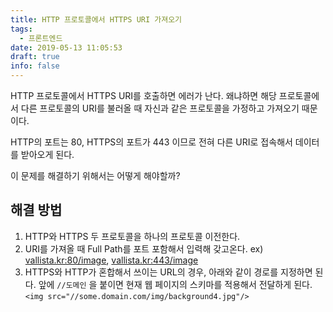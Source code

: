 ```yaml
---
title: HTTP 프로토콜에서 HTTPS URI 가져오기
tags:
  - 프론트엔드
date: 2019-05-13 11:05:53
draft: true
info: false
---
```


HTTP 프로토콜에서 HTTPS URI를 호출하면 에러가 난다. 왜냐하면 해당 프로토콜에서 다른 프로토콜의 URI를 불러올 때 자신과 같은 프로토콜을 가정하고 가져오기 때문이다.

HTTP의 포트는 80, HTTPS의 포트가 443 이므로 전혀 다른 URI로 접속해서 데이터를 받아오게 된다.

이 문제를 해결하기 위해서는 어떻게 해야할까?

## 해결 방법

1. HTTP와 HTTPS 두 프로토콜을 하나의 프로토콜 이전한다.
2. URI를 가져올 때 Full Path를 포트 포함해서 입력해 갖고온다.
   ex) [vallista.kr:80/image](http://vallista.kr:80/image), [vallista.kr:443/image](http://vallista.kr:443/imager)
3. HTTPS와 HTTP가 혼합해서 쓰이는 URL의 경우, 아래와 같이 경로를 지정하면 된다.
   앞에 `//도메인` 을 붙이면 현재 웹 페이지의 스키마를 적용해서 전달하게 된다. `<img src="//some.domain.com/img/background4.jpg"/>`
